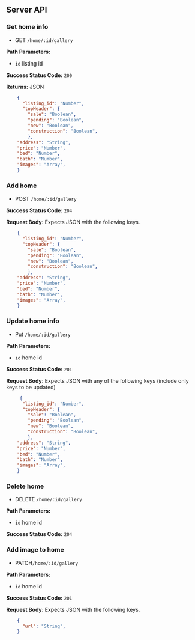 ## Server API

### Get home info
  * GET `/home/:id/gallery`

**Path Parameters:**
  * `id` listing id

**Success Status Code:** `200`

**Returns:** JSON

```json
    {
      "listing_id": "Number",
      "topHeader": {
        "sale": "Boolean",
        "pending": "Boolean",
        "new": "Boolean",
        "construction": "Boolean",
        },
    "address": "String",
    "price": "Number",
    "bed": "Number",
    "bath": "Number",
    "images": "Array",
    }
```

### Add home
  * POST `/home/:id/gallery`

**Success Status Code:** `204`

**Request Body**: Expects JSON with the following keys.

```json
    {
      "listing_id": "Number",
      "topHeader": {
        "sale": "Boolean",
        "pending": "Boolean",
        "new": "Boolean",
        "construction": "Boolean",
        },
    "address": "String",
    "price": "Number",
    "bed": "Number",
    "bath": "Number",
    "images": "Array",
    }
```


### Update home info
  * Put `/home/:id/gallery`

**Path Parameters:**
  * `id` home id

**Success Status Code:** `201`

**Request Body**: Expects JSON with any of the following keys (include only keys to be updated)

```json
     {
      "listing_id": "Number",
      "topHeader": {
        "sale": "Boolean",
        "pending": "Boolean",
        "new": "Boolean",
        "construction": "Boolean",
        },
    "address": "String",
    "price": "Number",
    "bed": "Number",
    "bath": "Number",
    "images": "Array",
    }
```

### Delete home
  * DELETE `/home/:id/gallery`

**Path Parameters:**
  * `id` home id

**Success Status Code:** `204`

<!-- add just image CRUD -->

### Add image to home
  * PATCH`/home/:id/gallery`

**Path Parameters:**
  * `id` home id

**Success Status Code:** `201`

**Request Body**: Expects JSON with the following keys.

```json
    {
      "url": "String",
    }
```